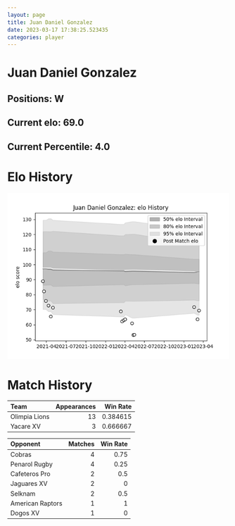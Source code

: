 ```yaml
---  
layout: page  
title: Juan Daniel Gonzalez  
date: 2023-03-17 17:38:25.523435  
categories: player  
---
```

# Juan Daniel Gonzalez

## Positions: W

## Current elo: 69.0

## Current Percentile: 4.0

# Elo History


![elo history](history_JuanDanielGonzalez.png)
# Match History


| Team          |   Appearances |   Win Rate |
|:--------------|--------------:|-----------:|
| Olimpia Lions |            13 |   0.384615 |
| Yacare XV     |             3 |   0.666667 |

| Opponent         |   Matches |   Win Rate |
|:-----------------|----------:|-----------:|
| Cobras           |         4 |       0.75 |
| Penarol Rugby    |         4 |       0.25 |
| Cafeteros Pro    |         2 |       0.5  |
| Jaguares XV      |         2 |       0    |
| Selknam          |         2 |       0.5  |
| American Raptors |         1 |       1    |
| Dogos XV         |         1 |       0    |